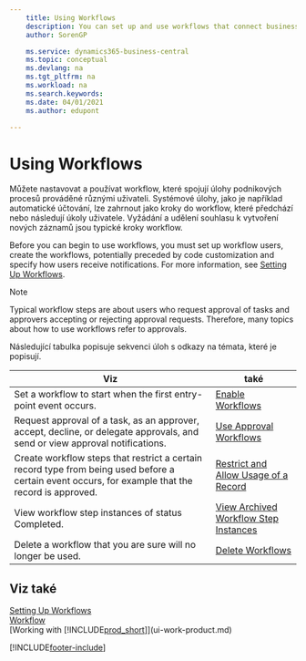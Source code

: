 ```yaml
---
    title: Using Workflows
    description: You can set up and use workflows that connect business-process tasks performed by different users. Learn about the different steps you must take to start using workflows.
    author: SorenGP

    ms.service: dynamics365-business-central
    ms.topic: conceptual
    ms.devlang: na
    ms.tgt_pltfrm: na
    ms.workload: na
    ms.search.keywords:
    ms.date: 04/01/2021
    ms.author: edupont

---
```

# Using Workflows
Můžete nastavovat a používat workflow, které spojují úlohy podnikových procesů prováděné různými uživateli. Systémové úlohy, jako je například automatické účtování, lze zahrnout jako kroky do workflow, které předchází nebo následují úkoly uživatele. Vyžádání a udělení souhlasu k vytvoření nových záznamů jsou typické kroky workflow.

Before you can begin to use workflows, you must set up workflow users, create the workflows, potentially preceded by code customization and specify how users receive notifications. For more information, see [Setting Up Workflows](across-set-up-workflows.md).

> [!NOTE]  
> Typical workflow steps are about users who request approval of tasks and approvers accepting or rejecting approval requests. Therefore, many topics about how to use workflows refer to approvals.

Následující tabulka popisuje sekvenci úloh s odkazy na témata, které je popisují.

| **Viz** | **také** |
|------------|-------------|  
| Set a workflow to start when the first entry-point event occurs. | [Enable Workflows](across-how-to-enable-workflows.md) |
| Request approval of a task, as an approver, accept, decline, or delegate approvals, and send or view approval notifications. | [Use Approval Workflows](across-how-use-approval-workflows.md) |
| Create workflow steps that restrict a certain record type from being used before a certain event occurs, for example that the record is approved. | [Restrict and Allow Usage of a Record](across-how-to-restrict-and-allow-usage-of-a-record.md) |
| View workflow step instances of status Completed. | [View Archived Workflow Step Instances](across-how-to-view-archived-workflow-step-instances.md) |
| Delete a workflow that you are sure will no longer be used. | [Delete Workflows](across-how-to-delete-workflows.md) |

## Viz také
[Setting Up Workflows](across-set-up-workflows.md)   
[Workflow](across-workflow.md)   
[Working with [!INCLUDE[prod_short](includes/prod_short.md)]](ui-work-product.md)


[!INCLUDE[footer-include](includes/footer-banner.md)]